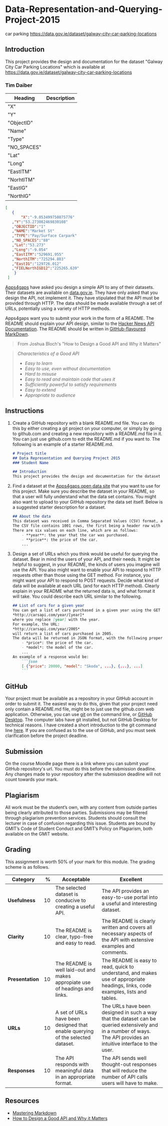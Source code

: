 # Data-Representation-and-Querying-Project-2015

car parking
https://data.gov.ie/dataset/galway-city-car-parking-locations

## Introduction

This project provides the design and documentation for the dataset "Galway City Car Parking Locations" which is available at https://data.gov.ie/dataset/galway-city-car-parking-locations

### Tim Daiber


Heading | Description  
---------|-----------
"X" |  
"Y" | 
"ObjectID" | 
"Name" | 
"Type" | 
"NO_SPACES" | 
"Lat" | 
"Long" | 
"EastITM" | 
"NorhtITM" | 
"EastIG" | 
"NorthIG" | 


 ```json
 [
    {
        "X":"-9.053499750875776"
    ,"Y":"53.273082469830108"
    ,"OBJECTID":"1"
    ,"NAME":"Market St"
    ,"TYPE":"Pay/Surface Carpark"
    ,"NO_SPACES":"88"
    ,"Lat":"53.273"
    ,"Long":"-9.054"
    ,"EastITM":"529691.955"
    ,"NorthITM":"725294.803"
    ,"EastIG":"129726.012"
    ,"FIELNorthIGD12":"225265.639"
     }
  ]
 ```



[Apps4gaps](http://apps4gaps.ie/) have asked you design a simple API to any of their datasets.
Their datasets are available on [data.gov.ie](https://data.gov.ie/data).
They have only asked that you design the API, not implement it.
They have stipulated that the API must be provided through HTTP.
The data should be made available through a set of URLs, potentially using a variety of HTTP methods.

Apps4gaps want you to submit your work in the form of a README.
The README should explain your API design, similar to the [Hacker News API Documentation](https://github.com/HackerNews/API/blob/master/README.md).
The README should be written in [GitHub-flavoured](https://help.github.com/articles/github-flavored-markdown/) [MarkDown](https://help.github.com/articles/markdown-basics/).

> From Joshua Bloch's "How to Design a Good API and Why it Matters"

> *Characteristics of a Good API*
> - *Easy to learn*
> - *Easy to use, even without documentation*
> - *Hard to misuse*
> - *Easy to read and maintain code that uses it*
> - *Sufficiently powerful to satisfy requirements*
> - *Easy to extend*
> - *Appropriate to audience*


## Instructions
1. Create a GitHub repository with a blank README.md file.
You can do this by either creating a git project on your computer, or simply by going to github.com and creating a new repository with a README.md file in it.
You can just use github.com to edit the README.md if you want to.
The following is an example of a starter README.md.
    
    ```markdown
    # Project title
    ## Data Representation and Querying Project 2015
    ### Student Name
    
    ## Introduction
    This project provides the design and documentation for the dataset "Dataset title" which is available at [data.gov.ie](http://data.gov.ie)...
    ```
    
1. Find a dataset at the [Apps4gaps open data site](https://data.gov.ie/data) that you want to use for this project.
Make sure you describe the dataset in your README, so that a user will fully understand what the data set contains.
You might also want to upload to your GitHub repository the data set itself.
Below is a suggested starter description for a dataset.

    ```markdown
    ## About the data
    This dataset was received in Comma Separated Values (CSV) format, and was downloaded from [*insert page name*](insert url).
    The CSV file contains 1001 rows, the first being a header row with the names of each field.
    There are six values on each line, which are as follows:
        - **year**: the year that the car was purchased.
        - **price**: the price of the car.
        ...
    ```
    
1. Design a set of URLs which you think would be useful for querying the dataset.
Bear in mind the users of your API, and their needs.
It might be helpful to suggest, in your README, the kinds of users you imagine will use the API.
You also might want to enable your API to respond to HTTP requests other than those using the GET method.
For instance, you might want your API to respond to POST requests.
Decide what kind of data will be available at each URL (and for each HTTP method).
Clearly explain in your README what the returned data is, and what format it will take.
You could describe each URL similar to the following.
    
    ```markdown
    ## List of cars for a given year
    You can get a list of cars purchased in a given year using the GET method at the following URL:
    *http://carsapi.com/year/[year]*
    where you replace [year] with the year.
    For example, the URL:
    *http://carsapi.com/year/2005*
    will return a list of cars purchased in 2005.
    The data will be returned in JSON format, with the following properties for each car:
        - *price*: the price of the car.
        - *model*: the model of the car.
        ...
    An example of a response would be:
        ```json
        [ {"price": 20000, "model": "Skoda", ...}, {...}, ...]
        ```
    ```
    
## GitHub
Your project must be available as a repository in your GitHub account in order to submit it.
The easiest way to do this, given that your project need only contain a README.md file, might be to just use the github.com web application.
Otherwise, you can use [git](https://git-scm.com/) on the command line, or [GitHub Desktop](https://desktop.github.com/).
The computer labs have git installed, but not GitHub Desktop for technical reasons.
I have created a short introduction to the git command line [here](https://github.com/ianmcloughlin/git-basics/).
If you are confused as to the use of GitHub, and you must seek clarification before the project deadline.

## Submission
On the course Moodle page there is a link where you can submit your GitHub repository's url.
You must do this before the submission deadline.
Any changes made to your repository after the submission deadline will not count towards your mark.

## Plagiarism
All work must be the student’s own, with any content from outside parties being clearly attributed to those parties.
Submissions may be filtered through plagiarism prevention services.
Students should consult the lecturer in case of confusion regarding this issue.
Students are bound by GMIT’s Code of Student Conduct and GMIT’s Policy on Plagiarism, both available on the GMIT website.

## Grading
This assignment is worth 50% of your mark for this module.
The grading scheme is as follows.


Category | % | Acceptable | Excellent
---------|--:|------------|----------
**Usefulness** | 10 | The selected dataset is conducive to creating a useful API. | The API provides an easy-to-use portal into a useful and interesting dataset.
**Clarity** | 10 | The README is clear, typo-free and easy to read. | The README is clearly written and covers all necessary aspects of the API with extensive examples and comments.
**Presentation** | 10 | The README is well laid-out and makes appropiate use of headings and links. | The README is easy to read, quick to understand, and makes use of appropriate headings, links, code examples, lists and tables.
**URLs** | 10 | A set of URLs have been designed that enable querying of the selected dataset. | The URLs have been designed in such a way that the dataset can be queried extensively and in a number of ways. The API provides an intuitive interface to the user.
**Responses** | 10 | The API responds with meaningful data in an appropriate format. | The API sends well thought-out responses that will reduce the number of API calls users will have to make.

## Resources
- [Mastering Markdown](https://guides.github.com/features/mastering-markdown/)
- [How to Design a Good API and Why it Matters](http://lcsd05.cs.tamu.edu/slides/keynote.pdf)
